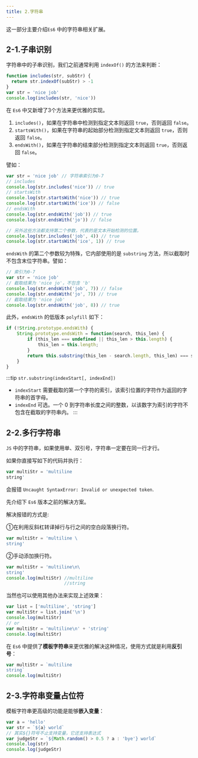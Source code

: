 ```yaml
---
title: 2.字符串
---
```


这一部分主要介绍`Es6` 中的字符串相关扩展。

## 2-1.子串识别

字符串中的子串识别，我们之前通常利用 `indexOf()` 的方法来判断：

```js
function includes(str, subStr) {
  return str.indexOf(subStr) > -1
}
var str = 'nice job'
console.log(includes(str, 'nice'))
```

在 `Es6` 中又新增了3个方法来更优雅的实现。

1. `includes()`，如果在字符串中检测到指定文本则返回 `true`，否则返回 `false`。
2. `startsWith()`，如果在字符串的起始部分检测到指定文本则返回 `true`，否则返回 `false`。
3. `endsWith()`，如果在字符串的结束部分检测到指定文本则返回 `true`，否则返回 `false`。  

譬如：

```js
var str = 'nice job' // 字符串索引为0-7
// includes
console.log(str.includes('nice')) // true
// startsWith
console.log(str.startsWith('nice')) // true
console.log(str.startsWith('ice')) // false
// endsWith
console.log(str.endsWith('job')) // true
console.log(str.endsWith('jo')) // false

// 另外这些方法都支持第二个参数，代表的是文本开始检测的位置。
console.log(str.includes('job', 4)) // true
console.log(str.startsWith('ice', 1)) // true
```
`endsWith` 的第二个参数较为特殊，它内部使用的是 `substring` 方法，所以截取时不包含末位字符串。譬如：

```js
// 索引为0-7
var str = 'nice job'
// 截取结果为 'nice jo'，不包含 'b'
console.log(str.endsWith('job', 7)) // false
console.log(str.endsWith('jo', 7)) // true
// 截取结果为 'nice job'
console.log(str.endsWith('job', 8)) // true
```

此外，`endsWith` 的低版本 `polyfill` 如下：

```js
if (!String.prototype.endsWith) {
	String.prototype.endsWith = function(search, this_len) {
		if (this_len === undefined || this_len > this.length) {
			this_len = this.length;
		}
		return this.substring(this_len - search.length, this_len) === search;
	}
}
```

:::tip
`str.substring(indexStart[, indexEnd])`

- `indexStart` 需要截取的第一个字符的索引，该索引位置的字符作为返回的字符串的首字母。
- `indexEnd` 可选。一个 0 到字符串长度之间的整数，以该数字为索引的字符不包含在截取的字符串内。
:::

## 2-2.多行字符串

`JS` 中的字符串，如果使用单、双引号，字符串一定要在同一行才行。

如果你直接写如下的代码并执行：

```js
var multiStr = 'multiline 
string'
```

会报错 `Uncaught SyntaxError: Invalid or unexpected token`.

先介绍下 `Es6` 版本之前的解决方案。

解决报错的方式是:

①在利用反斜杠转译掉行与行之间的空白段落换行符。

```js
var multiStr = 'multiline \
string'
```
②手动添加换行符。

```js
var multiStr = 'multiline\n\
string'
console.log(multiStr) //multiline
                      //string
```

当然也可以使用其他办法来实现上述效果：

```js
var list = ['multiline', 'string']
var multiStr = list.join('\n')
console.log(multiStr)
// or
var multiStr = 'multiline\n' + 'string'
console.log(multiStr)
```

在 `Es6` 中提供了**模板字符串**来更优雅的解决这种情况，使用方式就是利用**反引号**：

```js
var multiStr = `multiline
string`
console.log(multiStr)
```

## 2-3.字符串变量占位符

模板字符串更高级的功能是能够**嵌入变量**：

```js
var a = 'hello'
var str = `${a} world`
// 其实${}符号不止支持变量，它还支持表达式
var judgeStr = `${Math.random() > 0.5 ? a : 'bye'} world`
console.log(str)
console.log(judgeStr)
```
